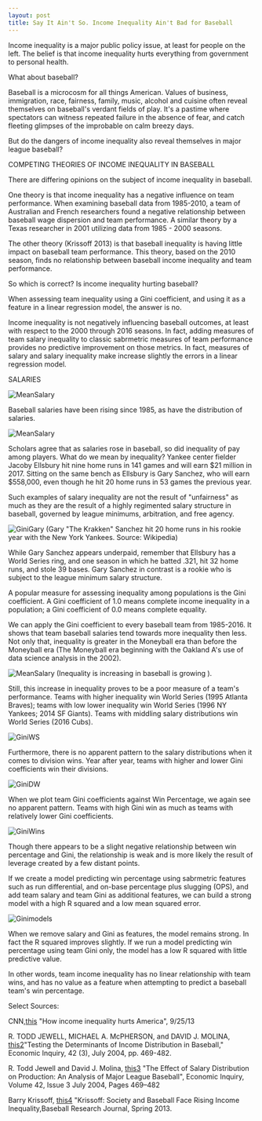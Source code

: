 ```yaml
---
layout: post
title: Say It Ain't So. Income Inequality Ain't Bad for Baseball
---
```


Income inequality is a major public policy issue, at least for people on the left. The belief is that income inequality hurts everything from government to personal health.

What about baseball?

Baseball is a microcosm for all things American. Values of business, immigration, race, fairness, family, music, alcohol and cuisine often reveal themselves on baseball's verdant fields of play. It's a pastime where spectators can witness repeated failure in the absence of fear, and catch fleeting glimpses of the improbable on calm breezy days.

But do the dangers of income inequality also reveal themselves in major league baseball?

COMPETING THEORIES OF INCOME INEQUALITY IN BASEBALL

There are differing opinions on the subject of income inequality in baseball.  

One theory is that income inequality has a negative influence on team performance. When examining baseball data from 1985-2010, a team of Australian and French researchers found a negative relationship between baseball wage dispersion and team performance.  A similar theory by a Texas researcher in 2001 utilizing data from 1985 - 2000 seasons.

The other theory (Krissoff 2013) is that baseball inequality is having little impact on baseball team performance. This theory, based on the 2010 season, finds no relationship between baseball income inequality and team performance.

So which is correct? Is income inequality hurting baseball?  

When assessing team inequality using a Gini coefficient, and using it as a feature in a linear regression model, the answer is no.

Income inequality is not negatively influencing baseball outcomes, at least with respect to the 2000 through 2016 seasons. In fact, adding measures of team salary inequality to classic sabrmetric measures of team performance provides no predictive improvement on those metrics. In fact, measures of salary and salary inequality make increase slightly the errors in a linear regression model.

SALARIES

![MeanSalary](../images/ProjectCapstone/MeanSalary.png)


Baseball salaries have been rising since 1985, as have the distribution of salaries.

![MeanSalary](../images/ProjectCapstone/TeamSalary.png)


Scholars agree that as salaries rose in baseball, so did inequality of pay among players. What do we mean by inequality? Yankee center fielder Jacoby Ellsbury hit nine home runs in 141 games and will earn $21 million in 2017. Sitting on the same bench as Ellsbury is Gary Sanchez, who will earn $558,000, even though he hit 20 home runs in 53 games the previous year.

Such examples of salary inequality are not the result of "unfairness" as much as they are the result of a highly regimented salary structure in baseball, governed by league minimums, arbitration, and free agency.

![GiniGary](../images/ProjectCapstone/GarySanchez.png)
(Gary "The Krakken" Sanchez hit 20 home runs in his rookie year with the New York Yankees. Source: Wikipedia)

While Gary Sanchez appears underpaid, remember that Ellsbury has a World Series ring, and one season in which he batted .321, hit 32 home runs, and stole 39 bases. Gary Sanchez in contrast is a rookie who is subject to the league minimum salary structure.

A popular measure for assessing inequality among populations is the Gini coefficient. A Gini coefficient of 1.0 means complete income inequality in a population; a Gini coefficient of 0.0 means complete equality.

We can apply the Gini coefficient to every baseball team from 1985-2016. It shows that team baseball salaries tend towards more inequality then less. Not only that, inequality is greater in the Moneyball era than before the Moneyball era (The Moneyball era beginning with the Oakland A's use of data science analysis in the 2002).

![MeanSalary](../images/ProjectCapstone/Gini.png)
(Inequality is increasing in baseball is growing ).

Still, this increase in inequality proves to be a poor measure of a team's performance. Teams with higher inequality win World Series (1995 Atlanta Braves); teams with low lower inequality win World Series (1996 NY Yankees; 2014 SF Giants). Teams with middling salary distributions win World Series (2016 Cubs).

![GiniWS](../images/ProjectCapstone/GiniWS.png)

Furthermore, there is no apparent pattern to the salary distributions when it comes to division wins. Year after year, teams with higher and lower Gini coefficients win their divisions.

![GiniDW](../images/ProjectCapstone/GiniDW.png)

When we plot team Gini coefficients against Win Percentage, we again see no apparent pattern. Teams with high Gini win as much as teams with relatively lower Gini coefficients.

![GiniWins](../images/ProjectCapstone/wins.png)

Though there appears to be a slight negative relationship between win percentage and Gini, the relationship is weak and is more likely the result of leverage created by a few distant points.

If we create a model predicting win percentage using sabrmetric features such as run differential, and on-base percentage plus slugging (OPS), and add team salary and team Gini as additional features, we can build a strong model with a high R squared and a low mean squared error.

![Ginimodels](../images/ProjectCapstone/models.png)

When we remove salary and Gini as features, the model remains strong. In fact the R squared improves slightly. If we run a model predicting win percentage using team Gini only, the model has a low R squared with little predictive value.  

In other words, team income inequality has no linear relationship with team wins, and has no value as a feature when attempting to predict a baseball team's win percentage.












Select Sources:

CNN,[this](http://money.cnn.com/2013/09/25/news/economy/income-inequality/) "How income inequality hurts America", 9/25/13

R. TODD JEWELL, MICHAEL A. McPHERSON, and DAVID J. MOLINA, [this2](https://www.researchgate.net/profile/Michael_Mcpherson2/publication/5211498_Testing_the_Determinants_of_Income_Distribution_in_Major_League_Baseball/links/0c960521d6b7c56218000000.pdf)"Testing the Determinants of Income Distribution in Baseball," Economic Inquiry, 42 (3), July 2004, pp. 469-482.

R. Todd Jewell and David J. Molina, [this3](http://csyue.nccu.edu.tw/ch/The%20Effect%20of%20Salary%20Distribution%20on%20Production%20(MLB).pdf) "The Effect of Salary Distribution on Production: An Analysis of Major League Baseball", Economic Inquiry, Volume 42, Issue 3 July 2004, Pages 469–482

Barry Krissoff, [this4](https://sabr.org/latest/krissoff-society-and-baseball-face-rising-income-inequality) "Krissoff: Society and Baseball Face Rising Income Inequality,Baseball Research Journal, Spring 2013.
